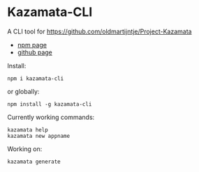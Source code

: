 # Kazamata-CLI
A CLI tool for https://github.com/oldmartijntje/Project-Kazamata

- [npm page](https://www.npmjs.com/package/kazamata-cli?activeTab=readme)
- [github page](https://github.com/oldmartijntje/Kazamata-CLI)

Install:
```shell
npm i kazamata-cli
```

or globally:
```shell
npm install -g kazamata-cli
```

Currently working commands:
```shell
kazamata help
kazamata new appname
```

Working on:
```shell
kazamata generate
```